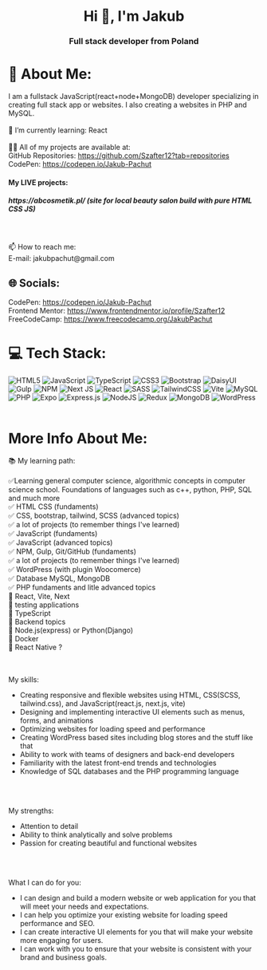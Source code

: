 <h1 align="center">Hi 👋, I'm Jakub</h1>
<h3 align="center">Full stack developer from Poland</h3>

# 💫 About Me:
I am a fullstack JavaScript(react+node+MongoDB) developer specializing in creating full stack app or websites. I also creating a websites in PHP and MySQL.
<br><br>
🌱 I’m currently learning: React
<br><br>
👨‍💻 All of my projects are available at: 
<br>GitHub Repositories: https://github.com/Szafter12?tab=repositories 
<br>CodePen: https://codepen.io/Jakub-Pachut
<br>
<h4>My LIVE projects:</h4>
<h5>https://abcosmetik.pl/ (site for local beauty salon build with pure HTML CSS JS)</h5>
<br><br>
📫 How to reach me: <br> E-mail: jakubpachut@gmail.com

## 🌐 Socials:
CodePen: https://codepen.io/Jakub-Pachut
<br>
Frontend Mentor: https://www.frontendmentor.io/profile/Szafter12
<br>
FreeCodeCamp: https://www.freecodecamp.org/JakubPachut

# 💻 Tech Stack:
![HTML5](https://img.shields.io/badge/html5-%23E34F26.svg?style=for-the-badge&logo=html5&logoColor=white) ![JavaScript](https://img.shields.io/badge/javascript-%23323330.svg?style=for-the-badge&logo=javascript&logoColor=%23F7DF1E) ![TypeScript](https://img.shields.io/badge/typescript-%23007ACC.svg?style=for-the-badge&logo=typescript&logoColor=white) ![CSS3](https://img.shields.io/badge/css3-%231572B6.svg?style=for-the-badge&logo=css3&logoColor=white) ![Bootstrap](https://img.shields.io/badge/bootstrap-%238511FA.svg?style=for-the-badge&logo=bootstrap&logoColor=white) ![DaisyUI](https://img.shields.io/badge/daisyui-5A0EF8?style=for-the-badge&logo=daisyui&logoColor=white) ![Gulp](https://img.shields.io/badge/GULP-%23CF4647.svg?style=for-the-badge&logo=gulp&logoColor=white) ![NPM](https://img.shields.io/badge/NPM-%23CB3837.svg?style=for-the-badge&logo=npm&logoColor=white) ![Next JS](https://img.shields.io/badge/Next-black?style=for-the-badge&logo=next.js&logoColor=white) ![React](https://img.shields.io/badge/react-%2320232a.svg?style=for-the-badge&logo=react&logoColor=%2361DAFB) ![SASS](https://img.shields.io/badge/SASS-hotpink.svg?style=for-the-badge&logo=SASS&logoColor=white) ![TailwindCSS](https://img.shields.io/badge/tailwindcss-%2338B2AC.svg?style=for-the-badge&logo=tailwind-css&logoColor=white) ![Vite](https://img.shields.io/badge/vite-%23646CFF.svg?style=for-the-badge&logo=vite&logoColor=white) ![MySQL](https://img.shields.io/badge/mysql-%2300000f.svg?style=for-the-badge&logo=mysql&logoColor=white) ![PHP](https://img.shields.io/badge/php-%23777BB4.svg?style=for-the-badge&logo=php&logoColor=white)
![Expo](https://img.shields.io/badge/expo-1C1E24?style=for-the-badge&logo=expo&logoColor=#D04A37) ![Express.js](https://img.shields.io/badge/express.js-%23404d59.svg?style=for-the-badge&logo=express&logoColor=%2361DAFB) ![NodeJS](https://img.shields.io/badge/node.js-6DA55F?style=for-the-badge&logo=node.js&logoColor=white) ![Redux](https://img.shields.io/badge/redux-%23593d88.svg?style=for-the-badge&logo=redux&logoColor=white) ![MongoDB](https://img.shields.io/badge/MongoDB-%234ea94b.svg?style=for-the-badge&logo=mongodb&logoColor=white) ![WordPress](https://img.shields.io/badge/WordPress-%23117AC9.svg?style=for-the-badge&logo=WordPress&logoColor=white)
<br><br>

# More Info About Me:

📚 My learning path:
<br><br>
✅Learning general computer science, algorithmic concepts in computer science school. Foundations of languages such as c++, python, PHP, SQL and much more
<br>
✅ HTML CSS (fundaments)
<br>
✅ CSS, bootstrap, tailwind, SCSS (advanced topics)
<br>
✅ a lot of projects (to remember things I've learned)
<br>
✅ JavaScript (fundaments)
<br>
✅ JavaScript (advanced topics)
<br>
✅ NPM, Gulp, Git/GitHub (fundaments)
<br>
✅ a lot of projects (to remember things I've learned)
<br>
✅ WordPress (with plugin Woocomerce)
<br>
✅ Database MySQL, MongoDB
<br>
✅ PHP fundaments and litle advanced topics
<br>
📄 React, Vite, Next
<br>
📄 testing applications
<br>
📄 TypeScript
<br>
📄 Backend topics
<br>
📄 Node.js(express) or Python(Django)
<br>
📄 Docker
<br>
📄 React Native ?

<br><br>
My skills:
<br>
<ul>
  <li>Creating responsive and flexible websites using HTML, CSS(SCSS, tailwind.css), and JavaScript(react.js, next.js, vite)</li>
  <li>Designing and implementing interactive UI elements such as menus, forms, and animations</li>
  <li>Optimizing websites for loading speed and performance</li>
  <li>Creating WordPress based sites including blog stores and the stuff like that</li>
  <li>Ability to work with teams of designers and back-end developers</li>
  <li>Familiarity with the latest front-end trends and technologies</li>
  <li>Knowledge of SQL databases and the PHP programming language</li>
</ul>
<br><br>

My strengths:
<br>
<ul>
  <li>Attention to detail</li>
  <li>Ability to think analytically and solve problems</li>
  <li>Passion for creating beautiful and functional websites</li>
</ul>
<br><br>

What I can do for you:
<br>
<ul>
  <li>I can design and build a modern website or web application for you that will meet your needs and expectations.</li>
  <li>I can help you optimize your existing website for loading speed performance and SEO.</li>
  <li>I can create interactive UI elements for you that will make your website more engaging for users.</li>
  <li>I can work with you to ensure that your website is consistent with your brand and business goals.</li>
</ul>
<br><br>
